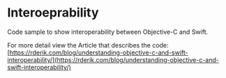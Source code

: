 # Interoeprability

Code sample to show interoperability between Objective-C and Swift.

For more detail view the Article that describes the code:
[https://rderik.com/blog/understanding-objective-c-and-swift-interoperability/](https://rderik.com/blog/understanding-objective-c-and-swift-interoperability/)
